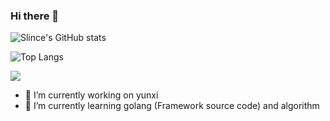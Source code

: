 
### Hi there 👋

![Slince's GitHub stats](https://github-readme-stats.vercel.app/api?username=tracesless&show_icons=true)

![Top Langs](https://github-readme-stats.vercel.app/api/top-langs/?username=tracesless&layout=compact)

![](https://visitor-badge.glitch.me/badge?page_id=tracesless.readme)

- 🔭 I’m currently working on yunxi
- 🌱 I’m currently learning golang (Framework source code) and algorithm



